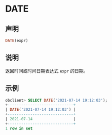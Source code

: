 # DATE

## 声明

```sql
DATE(expr)
```

## 说明

返回时间或时间日期表达式 `expr` 的日期。

## 示例

```sql
obclient> SELECT DATE('2021-07-14 19:12:03');
+-----------------------------+
| DATE('2021-07-14 19:12:03') |
+-----------------------------+
| 2021-07-14                  |
+-----------------------------+
1 row in set 
```
